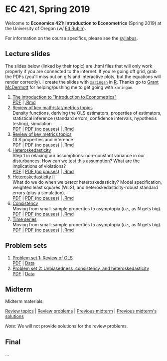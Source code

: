 # EC 421, Spring 2019

Welcome to **Economics 421: Introduction to Econometrics** (Spring 2019) at the University of Oregon (w/ [Ed Rubin](https://edrub.in)).

For information on the course specifics, please see the [syllabus](https://raw.githack.com/edrubin/EC421S19/master/Syllabus/syllabus.pdf).

## Lecture slides

The slides below (linked by their topic) are .html files that will only work properly if you are connected to the internet. If you're going off grid, grab the PDFs (you'll miss out on gifs and interactive plots, but the equations will render correctly). I create the slides with [`xaringan`](https://github.com/yihui/xaringan/wiki) in [R](cran.r-project.org). Thanks go to [Grant McDermott](grantmcdermott.com/) for helping/pushing me to get going with `xaringan`.

1. [The introduction to "Introduction to Econometrics"](https://raw.githack.com/edrubin/EC421S19/master/LectureNotes/01Intro/01_intro.html) <br> [PDF](https://raw.githack.com/edrubin/EC421S19/master/LectureNotes/01Intro/01_intro.pdf) | [.Rmd](https://github.com/edrubin/EC421S19/blob/master/LectureNotes/01Intro/01_intro.Rmd)
2. [Review of key math/stat/metrics topics](https://raw.githack.com/edrubin/EC421S19/master/LectureNotes/02Review/02_review.html)<br>Density functions, deriving the OLS estimators, properties of estimators, statistical inference (standard errors, confidence intervals, hypothesis testing), simulation <br>[PDF](https://raw.githack.com/edrubin/EC421S19/master/LectureNotes/02Review/02_review.pdf) | [PDF (no pauses)](https://raw.githack.com/edrubin/EC421S19/master/LectureNotes/02Review/02_review_NoPause.pdf) | [.Rmd](https://github.com/edrubin/EC421S19/blob/master/LectureNotes/02Review/02_review.Rmd)
3. [Review of key metrics topics](https://raw.githack.com/edrubin/EC421S19/master/LectureNotes/03Review/03_review.html)<br>OLS properties and inference<br> [PDF](https://raw.githack.com/edrubin/EC421S19/master/LectureNotes/03Review/03_review.pdf) | [PDF (no pauses)](https://raw.githack.com/edrubin/EC421S19/master/LectureNotes/03Review/03_review_NoPause.pdf) | [.Rmd](https://github.com/edrubin/EC421S19/blob/master/LectureNotes/03Review/03_review.Rmd)
4. [Heteroskedasticity](https://raw.githack.com/edrubin/EC421S19/master/LectureNotes/04Heteroskedasticity/04_heteroskedasticity.html)<br> Step 1 in relaxing our assumptions: non-constant variance in our disturbances. How can we test this assumption? What are the implications of violations? <br> [PDF](https://raw.githack.com/edrubin/EC421S19/master/LectureNotes/04Heteroskedasticity/04_heteroskedasticity.pdf) | [PDF (no pauses)](https://raw.githack.com/edrubin/EC421S19/master/LectureNotes/04Heteroskedasticity/04_heteroskedasticity_NoPause.pdf) | [.Rmd](https://github.com/edrubin/EC421S19/blob/master/LectureNotes/04Heteroskedasticity/04_heteroskedasticity.Rmd)
5. [Heteroskedasticity II](https://raw.githack.com/edrubin/EC421S19/master/LectureNotes/05Heteroskedasticity/05_heteroskedasticity.html)<br> What do we do when we *detect* heteroskedasticity? Model specification, weighted least squares (WLS), and heteroskedasticity-robust standard errors (plus a simulation). <br> [PDF](https://raw.githack.com/edrubin/EC421S19/master/LectureNotes/05Heteroskedasticity/05_heteroskedasticity.pdf) | [PDF (no pauses)](https://raw.githack.com/edrubin/EC421S19/master/LectureNotes/05Heteroskedasticity/05_heteroskedasticity_NoPause.pdf) | [.Rmd](https://github.com/edrubin/EC421S19/blob/master/LectureNotes/05Heteroskedasticity/05_heteroskedasticity.Rmd)
6. [Consistency](https://raw.githack.com/edrubin/EC421S19/master/LectureNotes/06Consistency/06_consistency.html)<br> Moving from small-sample properties to asymptopia (*i.e.*, as N gets big). <br> [PDF](https://raw.githack.com/edrubin/EC421S19/master/LectureNotes/06Consistency/06_consistency.pdf) | [PDF (no pauses)](https://raw.githack.com/edrubin/EC421S19/master/LectureNotes/06Consistency/06_consistency_NoPause.pdf) | [.Rmd](https://github.com/edrubin/EC421S19/blob/master/LectureNotes/06Consistency/06_consistency.Rmd)
7. [Time series](https://raw.githack.com/edrubin/EC421S19/master/LectureNotes/07TimeSeries/07_time_series.html)<br> Moving from small-sample properties to asymptopia (*i.e.*, as N gets big). <br> [PDF](https://raw.githack.com/edrubin/EC421S19/master/LectureNotes/07TimeSeries/07_time_series.pdf) | [PDF (no pauses)](https://raw.githack.com/edrubin/EC421S19/master/LectureNotes/07TimeSeries/07_time_series_NoPause.pdf) | [.Rmd](https://github.com/edrubin/EC421S19/blob/master/LectureNotes/07TimeSeries/07_time_series.Rmd)

## Problem sets

1. [Problem set 1: Review of OLS](https://raw.githack.com/edrubin/EC421S19/master/ProblemSets/PS01/ps01.html) <br> [PDF](https://raw.githack.com/edrubin/EC421S19/master/ProblemSets/PS01/ps01.pdf) | [Data](https://raw.githack.com/edrubin/EC421S19/master/ProblemSets/PS01/ps01_data.csv)
1. [Problem set 2: Unbiasedness, consistency, and heteroskedasticity](https://raw.githack.com/edrubin/EC421S19/master/ProblemSets/PS02/ps02.html) <br> [PDF](https://raw.githack.com/edrubin/EC421S19/master/ProblemSets/PS02/ps02.pdf) | [Data](https://raw.githack.com/edrubin/EC421S19/master/ProblemSets/PS02/ps02_data.csv)

## Midterm

Midterm materials:

[Review topics](https://raw.githack.com/edrubin/EC421S19/master/Midterm/Review/midterm_topics) | [Review problems](https://raw.githack.com/edrubin/EC421S19/master/Midterm/Review/midterm_review) | [Previous midterm](https://raw.githack.com/edrubin/EC421S19/master/Midterm/Review/practice_exam) | [Previous midterm's solutions](https://raw.githack.com/edrubin/EC421S19/master/Midterm/Review/practice_key)

*Note:* We will not provide solutions for the review problems.

## Final

...
